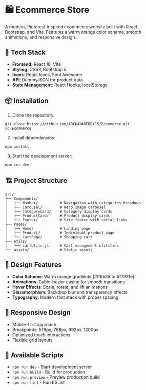 # 🛍️ Ecommerce Store

A modern, Pinterest-inspired ecommerce website built with React, Bootstrap, and Vite. Features a warm orange color scheme, smooth animations, and responsive design.


## 🚀 Tech Stack

- **Frontend**: React 18, Vite
- **Styling**: CSS3, Bootstrap 5
- **Icons**: React Icons, Font Awesome
- **API**: DummyJSON for product data
- **State Management**: React Hooks, localStorage

## 📦 Installation

1. Clone the repository:
```bash
git clone https://github.com/ARCHANAREDDY15/Ecommerce.git
cd Ecommerce
```

2. Install dependencies:
```bash
npm install
```

3. Start the development server:
```bash
npm run dev
```

## 🏗️ Project Structure

```
src/
├── Components/
│   ├── Navbar/          # Navigation with categories dropdown
│   ├── Carousel/        # Hero image carousel
│   ├── CategoryCard/    # Category display cards
│   ├── ProductCard/     # Product display cards
│   └── Footer/          # Site footer with social links
├── Pages/
│   ├── Home/            # Landing page
│   ├── Product/         # Individual product page
│   └── CartPage/        # Shopping cart
├── utils/
│   └── cartUtils.js     # Cart management utilities
└── assets/              # Static assets
```

## 🎨 Design Features

- **Color Scheme**: Warm orange gradients (#ff6b35 to #f7931e)
- **Animations**: Cubic-bezier easing for smooth transitions
- **Hover Effects**: Scale, rotate, and lift animations
- **Glassmorphism**: Backdrop blur and transparency effects
- **Typography**: Modern font stack with proper spacing

## 📱 Responsive Design

- Mobile-first approach
- Breakpoints: 576px, 768px, 992px, 1200px
- Optimized touch interactions
- Flexible grid layouts

## 🔧 Available Scripts

- `npm run dev` - Start development server
- `npm run build` - Build for production
- `npm run preview` - Preview production build
- `npm run lint` - Run ESLint
